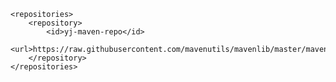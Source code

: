    <repositories>
        <repository>
            <id>yj-maven-repo</id>
            <url>https://raw.githubusercontent.com/mavenutils/mavenlib/master/mavenlib</url>
        </repository>
    </repositories>

